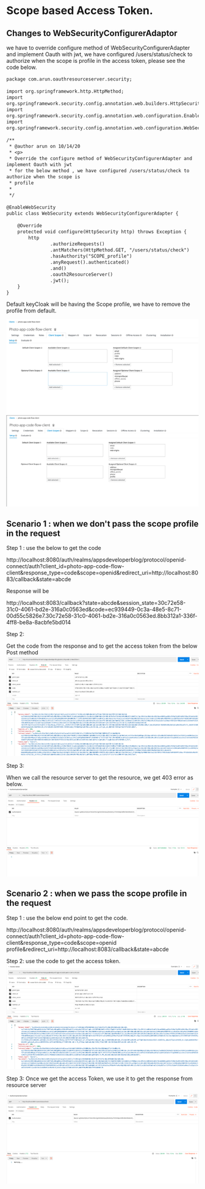 # Scope based Access Token.

## Changes to WebSecurityConfigurerAdaptor

we have to override configure method of WebSecurityConfigurerAdapter and implement Oauth with jwt,
we have configured /users/status/check to authorize when the scope is
profile in the access token, please see the code below.

    package com.arun.oauthresourceserver.security;
    
    import org.springframework.http.HttpMethod;
    import org.springframework.security.config.annotation.web.builders.HttpSecurity;
    import org.springframework.security.config.annotation.web.configuration.EnableWebSecurity;
    import org.springframework.security.config.annotation.web.configuration.WebSecurityConfigurerAdapter;
    
    /**
     * @author arun on 10/14/20
     * <p>
     * Override the configure method of WebSecurityConfigurerAdapter and implement Oauth with jwt
     * for the below method , we have configured /users/status/check to authorize when the scope is
     * profile
     *
     */
    
    @EnableWebSecurity
    public class WebSecurity extends WebSecurityConfigurerAdapter {
    
        @Override
        protected void configure(HttpSecurity http) throws Exception {
            http
                    .authorizeRequests()
                    .antMatchers(HttpMethod.GET, "/users/status/check")
                    .hasAuthority("SCOPE_profile")
                    .anyRequest().authenticated()
                    .and()
                    .oauth2ResourceServer()
                    .jwt();
        }
    }
 

Default keyCloak will be having the Scope profile, we have to remove the profile from default.

![Profile as default Scope](https://github.com/arun786/oauthresourceserver/blob/main/src/main/resources/beforeProfileasdefault.png)
![Profile without default Scope](https://github.com/arun786/oauthresourceserver/blob/main/src/main/resources/afterProfileNotDefault.png)

## Scenario 1 : when we don't pass the scope profile in the request

Step 1 : use the below to get the code

http://localhost:8080/auth/realms/appsdeveloperblog/protocol/openid-connect/auth?client_id=photo-app-code-flow-client&response_type=code&scope=openid&redirect_uri=http://localhost:8083/callback&state=abcde

Response will be 

http://localhost:8083/callback?state=abcde&session_state=30c72e58-31c0-4061-bd2e-316a0c0563ed&code=ec939449-0c3a-48e5-8c71-00d55c5826e7.30c72e58-31c0-4061-bd2e-316a0c0563ed.8bb312a1-336f-4ff8-be8a-8acbfe5bd014

Step 2:

Get the code from the response and to get the access token from the below Post method
![Access Token](https://github.com/arun786/oauthresourceserver/blob/main/src/main/resources/Screen%20Shot%202020-10-15%20at%2012.36.23%20AM.png)

Step 3:

When we call the resource server to get the resource, we get 403 error as below.
![Response](https://github.com/arun786/oauthresourceserver/blob/main/src/main/resources/Screen%20Shot%202020-10-15%20at%2012.36.55%20AM.png)

## Scenario 2 : when we pass the scope profile in the request

Step 1 : use the below end point to get the code.

http://localhost:8080/auth/realms/appsdeveloperblog/protocol/openid-connect/auth?client_id=photo-app-code-flow-client&response_type=code&scope=openid profile&redirect_uri=http://localhost:8083/callback&state=abcde

Step 2: use the code to get the access token.
![Access Token](https://github.com/arun786/oauthresourceserver/blob/main/src/main/resources/access%20token%20for%20profile.png)

Step 3: Once we get the access Token, we use it to get the response from resource server

![Proper Response](https://github.com/arun786/oauthresourceserver/blob/main/src/main/resources/proper%20response.png)

